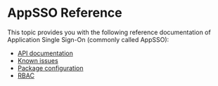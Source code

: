 # AppSSO Reference

This topic provides you with the following reference documentation of 
Application Single Sign-On (commonly called AppSSO):

- [API documentation](api/index.hbs.md)
- [Known issues](known-issues.hbs.md)
- [Package configuration](package-configuration.hbs.md)
- [RBAC](rbac.hbs.md)
